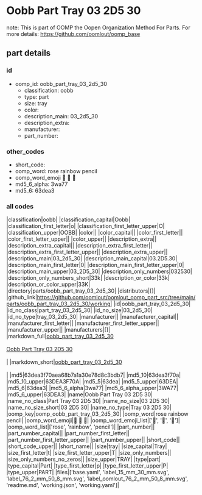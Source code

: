 # Oobb Part Tray 03 2D5 30  

note: This is part of OOMP the Oopen Organization Method For Parts. For more details: https://github.com/oomlout/oomp_base

##  part details





### id
* oomp_id: oobb_part_tray_03_2d5_30
  * classification: oobb
  * type: part
  * size: tray
  * color: 
  * description_main: 03_2d5_30
  * description_extra: 
  * manufacturer: 
  * part_number: 

### other_codes
* short_code: 
* oomp_word: rose rainbow pencil
* oomp_word_emoji :rose: :rainbow: :pencil:
* md5_6_alpha: 3wa77
* md5_6: 63dea3

### all codes 
|classification|oobb|
|classification_capital|Oobb|
|classification_first_letter|o|
|classification_first_letter_upper|O|
|classification_upper|OOBB|
|color||
|color_capital||
|color_first_letter||
|color_first_letter_upper||
|color_upper||
|description_extra||
|description_extra_capital||
|description_extra_first_letter||
|description_extra_first_letter_upper||
|description_extra_upper||
|description_main|03_2d5_30|
|description_main_capital|03.2D5.30|
|description_main_first_letter|0|
|description_main_first_letter_upper|0|
|description_main_upper|03_2D5_30|
|description_only_numbers|032530|
|description_only_numbers_short|33k|
|description_or_color|33k|
|description_or_color_upper|33K|
|directory|parts/oobb_part_tray_03_2d5_30|
|distributors|[]|
|github_link|https://github.com/oomlout/oomlout_oomp_part_src/tree/main/parts/oobb_part_tray_03_2d5_30/working|
|id|oobb_part_tray_03_2d5_30|
|id_no_class|part_tray_03_2d5_30|
|id_no_size|03_2d5_30|
|id_no_type|tray_03_2d5_30|
|manufacturer||
|manufacturer_capital||
|manufacturer_first_letter||
|manufacturer_first_letter_upper||
|manufacturer_upper||
|manufacturers|[]|
|markdown_full|[oobb_part_tray_03_2d5_30](https://github.com/oomlout/oomlout_oomp_part_src/tree/main/parts/oobb_part_tray_03_2d5_30/working)<br>[](https://github.com/oomlout/oomlout_oomp_part_src/tree/main/parts/oobb_part_tray_03_2d5_30/working)<br>[Oobb Part Tray 03 2D5 30](https://github.com/oomlout/oomlout_oomp_part_src/tree/main/parts/oobb_part_tray_03_2d5_30/working)<br><br>|
|markdown_short|[oobb_part_tray_03_2d5_30](https://github.com/oomlout/oomlout_oomp_part_src/tree/main/parts/oobb_part_tray_03_2d5_30/working)<br><br>|
|md5|63dea3f70aea68b7a1a30e78d8c3bdb7|
|md5_10|63dea3f70a|
|md5_10_upper|63DEA3F70A|
|md5_5|63dea|
|md5_5_upper|63DEA|
|md5_6|63dea3|
|md5_6_alpha|3wa77|
|md5_6_alpha_upper|3WA77|
|md5_6_upper|63DEA3|
|name|Oobb Part Tray 03 2D5 30|
|name_no_class|Part Tray 03 2D5 30|
|name_no_size|03 2D5 30|
|name_no_size_short|03 2D5 30|
|name_no_type|Tray 03 2D5 30|
|oomp_key|oomp_oobb_part_tray_03_2d5_30|
|oomp_word|rose rainbow pencil|
|oomp_word_emoji|:rose: :rainbow: :pencil:|
|oomp_word_emoji_list|[':rose:', ':rainbow:', ':pencil:']|
|oomp_word_list|['rose', 'rainbow', 'pencil']|
|part_number||
|part_number_capital||
|part_number_first_letter||
|part_number_first_letter_upper||
|part_number_upper||
|short_code||
|short_code_upper||
|short_name||
|size|tray|
|size_capital|Tray|
|size_first_letter|t|
|size_first_letter_upper|T|
|size_only_numbers||
|size_only_numbers_no_zeros||
|size_upper|TRAY|
|type|part|
|type_capital|Part|
|type_first_letter|p|
|type_first_letter_upper|P|
|type_upper|PART|
|files|['base.yaml', 'label_15_mm_30_mm.svg', 'label_76_2_mm_50_8_mm.svg', 'label_oomlout_76_2_mm_50_8_mm.svg', 'readme.md', 'working.json', 'working.yaml']|
